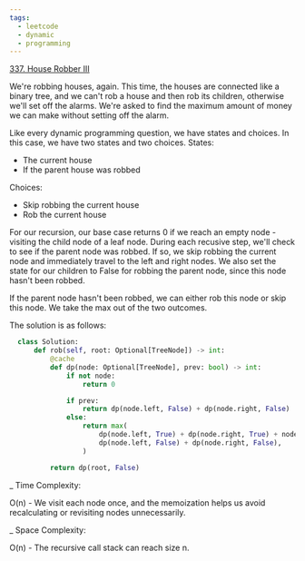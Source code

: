 ```yaml
---
tags:
  - leetcode
  - dynamic
  - programming
---
```


<a href="https://leetcode.com/problems/house-robber-iii/">337. House Robber
III</a>

We're robbing houses, again. This time, the houses are connected like a binary
tree, and we can't rob a house and then rob its children, otherwise we'll set
off the alarms. We're asked to find the maximum amount of money we can make
without setting off the alarm.

Like every dynamic programming question, we have states and choices. In this
case, we have two states and two choices. States:

- The current house
- If the parent house was robbed

Choices:

- Skip robbing the current house
- Rob the current house

For our recursion, our base case returns 0 if we reach an empty node - visiting
the child node of a leaf node. During each recusive step, we'll check to see if
the parent node was robbed. If so, we skip robbing the current node and
immediately travel to the left and right nodes. We also set the state for our
children to False for robbing the parent node, since this node hasn't been
robbed.

If the parent node hasn't been robbed, we can either rob this node or skip this
node. We take the max out of the two outcomes.

The solution is as follows:

```python
  class Solution:
      def rob(self, root: Optional[TreeNode]) -> int:
          @cache
          def dp(node: Optional[TreeNode], prev: bool) -> int:
              if not node:
                  return 0

              if prev:
                  return dp(node.left, False) + dp(node.right, False)
              else:
                  return max(
                      dp(node.left, True) + dp(node.right, True) + node.val,
                      dp(node.left, False) + dp(node.right, False),
                  )

          return dp(root, False)
```

\_ Time Complexity:

O(n) - We visit each node once, and the memoization helps us avoid recalculating
or revisiting nodes unnecessarily.

\_ Space Complexity:

O(n) - The recursive call stack can reach size n.
